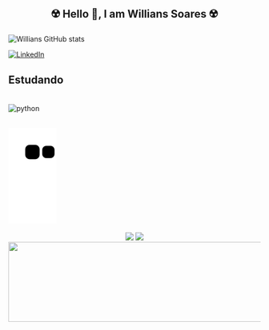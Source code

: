 
## <p align="center"> ☢️ Hello 👋, I am Willians Soares ☢️</p>

![Willians GitHub stats](https://github-readme-stats.vercel.app/api?username=Willians3110&show_icons=true&theme=radical)

[![LinkedIn](https://img.shields.io/badge/LinkedIn-0077B5?style=for-the-badge&logo=linkedin&logoColor=white)](https://linkedin.com/)

## Estudando

<div style="display: inline_block"><br/>
    <img align="center" alt="python" src="https://img.shields.io/badge/Python-14354C?style=for-the-badge&logo=python&logoColor=white" />
</div><br/>

<!--
**Willians3110/Willians3110** is a ✨ _special_ ✨ repository because its `README.md` (this file) appears on your GitHub profile.
-->

  ![Snake animation](https://github.com/willians3110/willians3110/blob/output/github-contribution-grid-snake.svg)
  
<div align="center">
<img src="https://media1.giphy.com/media/IhgHYyvRIHSRhbaqdU/200w.webp?cid=ecf05e475jkrvjujipj1run8dui41okamooxr2f8lpy3fnbd&rid=200w.webp&ct=g" width="275" />
<img src="https://media2.giphy.com/media/UmQrx37p5LVxC/200w.webp?cid=ecf05e47iegulaqm1o1yijsptdnrfrglqynp62h2w9ypduso&rid=200w.webp&ct=g" width="275" />
<img src="https://media3.giphy.com/media/RdbuoN1TUcAec/giphy.webp?cid=ecf05e475jkrvjujipj1run8dui41okamooxr2f8lpy3fnbd&rid=giphy.webp&ct=g" width="555" height="160"/>
</div>
